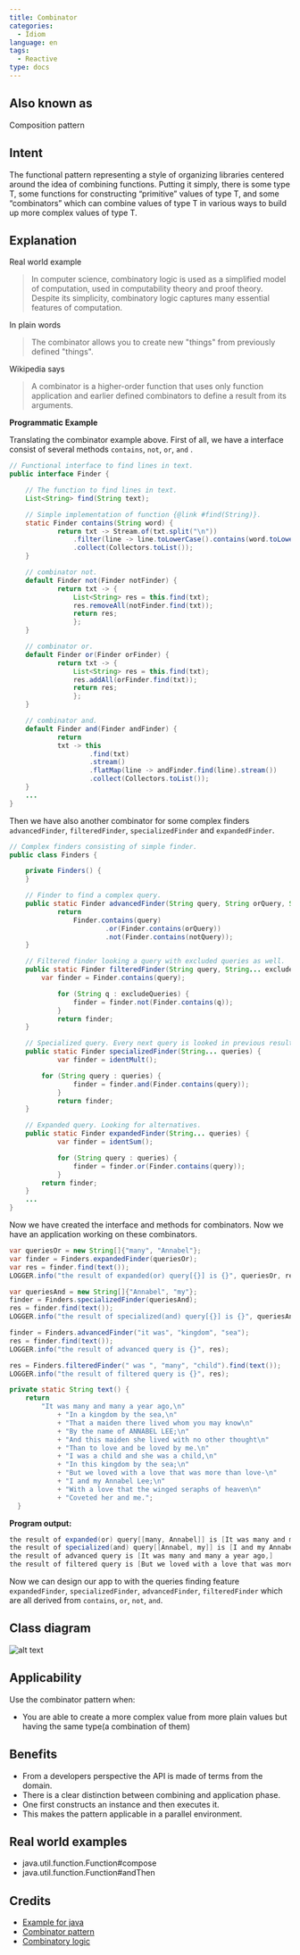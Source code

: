 ```yaml
---
title: Combinator
categories:
  - Idiom
language: en
tags:
  - Reactive
type: docs
---
```


## Also known as

Composition pattern

## Intent

The functional pattern representing a style of organizing libraries centered around the idea of combining functions.
Putting it simply, there is some type T, some functions for constructing “primitive” values of type T, and some “combinators” which can combine values of type T in various ways to build up more complex values of type T.

## Explanation

Real world example

> In computer science, combinatory logic is used as a simplified model of computation, used in computability theory and proof theory. Despite its simplicity, combinatory logic captures many essential features of computation.
> 

In plain words

> The combinator allows you to create new "things" from previously defined "things".
> 

Wikipedia says

> A combinator is a higher-order function that uses only function application and earlier defined combinators to define a result from its arguments.
> 

**Programmatic Example**

Translating the combinator example above. First of all, we have a interface consist of several methods `contains`, `not`, `or`, `and` .

```java
// Functional interface to find lines in text.
public interface Finder {

	// The function to find lines in text.
	List<String> find(String text);

	// Simple implementation of function {@link #find(String)}.
	static Finder contains(String word) {
    		return txt -> Stream.of(txt.split("\n"))
        		.filter(line -> line.toLowerCase().contains(word.toLowerCase()))
        		.collect(Collectors.toList());
  	}

	// combinator not.
	default Finder not(Finder notFinder) {
    		return txt -> {
      			List<String> res = this.find(txt);
      			res.removeAll(notFinder.find(txt));
      			return res;
    			};
  	}

	// combinator or.
	default Finder or(Finder orFinder) {
    		return txt -> {
      			List<String> res = this.find(txt);
      			res.addAll(orFinder.find(txt));
      			return res;
    			};
	}

	// combinator and.
	default Finder and(Finder andFinder) {
    		return
        	txt -> this
            		.find(txt)
            		.stream()
            		.flatMap(line -> andFinder.find(line).stream())
            		.collect(Collectors.toList());
  	}
	...
}
```

Then we have also another combinator for some complex finders `advancedFinder`, `filteredFinder`, `specializedFinder` and `expandedFinder`.

```java
// Complex finders consisting of simple finder.
public class Finders {

	private Finders() {
  	}

	// Finder to find a complex query.
	public static Finder advancedFinder(String query, String orQuery, String notQuery) {
    		return
        		Finder.contains(query)
            			.or(Finder.contains(orQuery))
            			.not(Finder.contains(notQuery));
	}

	// Filtered finder looking a query with excluded queries as well.
	public static Finder filteredFinder(String query, String... excludeQueries) {
		var finder = Finder.contains(query);

    		for (String q : excludeQueries) {
      			finder = finder.not(Finder.contains(q));
    		}
    		return finder;
	}

	// Specialized query. Every next query is looked in previous result.
	public static Finder specializedFinder(String... queries) {
    		var finder = identMult();

		for (String query : queries) {
      			finder = finder.and(Finder.contains(query));
    		}
    		return finder;
  	}

	// Expanded query. Looking for alternatives.
	public static Finder expandedFinder(String... queries) {
    		var finder = identSum();

    		for (String query : queries) {
      			finder = finder.or(Finder.contains(query));
    		}
   		return finder;
  	}
	...
}
```

Now we have created the interface and methods for combinators. Now we have an application working on these combinators.

```java
var queriesOr = new String[]{"many", "Annabel"};
var finder = Finders.expandedFinder(queriesOr);
var res = finder.find(text());
LOGGER.info("the result of expanded(or) query[{}] is {}", queriesOr, res);

var queriesAnd = new String[]{"Annabel", "my"};
finder = Finders.specializedFinder(queriesAnd);
res = finder.find(text());
LOGGER.info("the result of specialized(and) query[{}] is {}", queriesAnd, res);

finder = Finders.advancedFinder("it was", "kingdom", "sea");
res = finder.find(text());
LOGGER.info("the result of advanced query is {}", res);

res = Finders.filteredFinder(" was ", "many", "child").find(text());
LOGGER.info("the result of filtered query is {}", res);

private static String text() {
    return
        "It was many and many a year ago,\n"
            + "In a kingdom by the sea,\n"
            + "That a maiden there lived whom you may know\n"
            + "By the name of ANNABEL LEE;\n"
            + "And this maiden she lived with no other thought\n"
            + "Than to love and be loved by me.\n"
            + "I was a child and she was a child,\n"
            + "In this kingdom by the sea;\n"
            + "But we loved with a love that was more than love-\n"
            + "I and my Annabel Lee;\n"
            + "With a love that the winged seraphs of heaven\n"
            + "Coveted her and me.";
  }
```

**Program output:**

```java
the result of expanded(or) query[[many, Annabel]] is [It was many and many a year ago,, By the name of ANNABEL LEE;, I and my Annabel Lee;]
the result of specialized(and) query[[Annabel, my]] is [I and my Annabel Lee;]
the result of advanced query is [It was many and many a year ago,]
the result of filtered query is [But we loved with a love that was more than love-]
```

Now we can design our app to with the queries finding feature `expandedFinder`, `specializedFinder`, `advancedFinder`, `filteredFinder` which are all derived from `contains`, `or`, `not`, `and`.


## Class diagram
![alt text](./etc/combinator.urm.png "Combinator class diagram")

## Applicability
Use the combinator pattern when:

- You are able to create a more complex value from more plain values but having the same type(a combination of them)

## Benefits

- From a developers perspective the API is made of terms from the domain.
- There is a clear distinction between combining and application phase.
- One first constructs an instance and then executes it.
- This makes the pattern applicable in a parallel environment.


## Real world examples

- java.util.function.Function#compose
- java.util.function.Function#andThen

## Credits

- [Example for java](https://gtrefs.github.io/code/combinator-pattern/)
- [Combinator pattern](https://wiki.haskell.org/Combinator_pattern)
- [Combinatory logic](https://wiki.haskell.org/Combinatory_logic)
